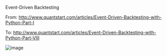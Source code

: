 Event-Driven Backtesting

From: http://www.quantstart.com/articles/Event-Driven-Backtesting-with-Python-Part-I

To: http://www.quantstart.com/articles/Event-Driven-Backtesting-with-Python-Part-VIII

![image](https://github.com/rapidark/rapid-ark/raw/master/diagram.png)